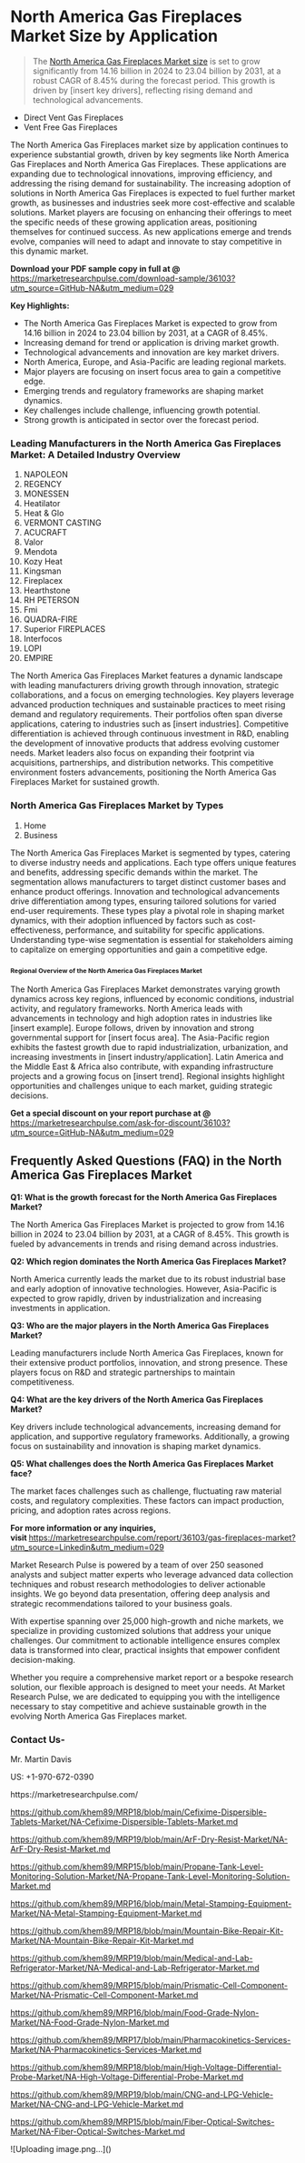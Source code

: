 <h1>North America Gas Fireplaces Market&nbsp;Size by Application</h1><blockquote><p>The <a href="https://marketresearchpulse.com/download-sample/36103?utm_source=GitHub-NA&amp;utm_medium=029">North America Gas Fireplaces Market size</a> is set to grow significantly from 14.16 billion in 2024 to 23.04 billion by 2031, at a robust CAGR of 8.45% during the forecast period. This growth is driven by [insert key drivers], reflecting rising demand and technological advancements.</p></blockquote><ul><li>Direct Vent Gas Fireplaces <li> Vent Free Gas Fireplaces</li></ul><p>The North America Gas Fireplaces market size by application continues to experience substantial growth, driven by key segments like North America Gas Fireplaces and North America Gas Fireplaces. These applications are expanding due to technological innovations, improving efficiency, and addressing the rising demand for sustainability. The increasing adoption of solutions in North America Gas Fireplaces is expected to fuel further market growth, as businesses and industries seek more cost-effective and scalable solutions. Market players are focusing on enhancing their offerings to meet the specific needs of these growing application areas, positioning themselves for continued success. As new applications emerge and trends evolve, companies will need to adapt and innovate to stay competitive in this dynamic market.</p><p><strong>Download your PDF sample copy in full at @ </strong><a href="https://marketresearchpulse.com/download-sample/36103?utm_source=GitHub-NA&amp;utm_medium=029">https://marketresearchpulse.com/download-sample/36103?utm_source=GitHub-NA&amp;utm_medium=029</a></p><p><strong>Key Highlights: </strong></p><ul><li>The North America Gas Fireplaces Market is expected to grow from 14.16 billion in 2024 to 23.04 billion by 2031, at a CAGR of 8.45%.</li><li>Increasing demand for trend or application is driving market growth.</li><li>Technological advancements and innovation are key market drivers.</li><li>North America, Europe, and Asia-Pacific are leading regional markets.</li><li>Major players are focusing on insert focus area to gain a competitive edge.</li><li>Emerging trends and regulatory frameworks are shaping market dynamics.</li><li>Key challenges include challenge, influencing growth potential.</li><li>Strong growth is anticipated in sector over the forecast period.</li></ul><h3>Leading Manufacturers in the North America Gas Fireplaces Market: A Detailed Industry Overview</h3><ol><li>NAPOLEON</li><li>REGENCY</li><li>MONESSEN</li><li>Heatilator</li><li>Heat & Glo</li><li>VERMONT CASTING</li><li>ACUCRAFT</li><li>Valor</li><li>Mendota</li><li>Kozy Heat</li><li>Kingsman</li><li>Fireplacex</li><li>Hearthstone</li><li>RH PETERSON</li><li>Fmi</li><li>QUADRA-FIRE</li><li>Superior FIREPLACES</li><li>Interfocos</li><li>LOPI</li><li>EMPIRE</li></ol><div class="flex max-w-full flex-col flex-grow"><div class="min-h-8 text-message flex w-full flex-col items-end gap-2 whitespace-normal break-words [.text-message+&amp;]:mt-5" dir="auto" data-message-author-role="assistant" data-message-id="fd8432e4-4910-450d-b182-61b7bfb0a01f" data-message-model-slug="gpt-4o"><div class="flex w-full flex-col gap-1 empty:hidden first:pt-[3px]"><div class="markdown prose w-full break-words dark:prose-invert light"><p>The North America Gas Fireplaces Market features a dynamic landscape with leading manufacturers driving growth through innovation, strategic collaborations, and a focus on emerging technologies. Key players leverage advanced production techniques and sustainable practices to meet rising demand and regulatory requirements. Their portfolios often span diverse applications, catering to industries such as [insert industries]. Competitive differentiation is achieved through continuous investment in R&amp;D, enabling the development of innovative products that address evolving customer needs. Market leaders also focus on expanding their footprint via acquisitions, partnerships, and distribution networks. This competitive environment fosters advancements, positioning the North America Gas Fireplaces Market for sustained growth.</p></div></div></div></div><h3>North America Gas Fireplaces Market by Types</h3><ol><li>Home <li> Business</li></ol><div class="flex max-w-full flex-col flex-grow"><div class="min-h-8 text-message flex w-full flex-col items-end gap-2 whitespace-normal break-words [.text-message+&amp;]:mt-5" dir="auto" data-message-author-role="assistant" data-message-id="084470be-0bb7-4664-bddf-5156b4f41249" data-message-model-slug="gpt-4o-mini"><div class="flex w-full flex-col gap-1 empty:hidden first:pt-[3px]"><div class="markdown prose w-full break-words dark:prose-invert light"><p>The North America Gas Fireplaces Market is segmented by types, catering to diverse industry needs and applications. Each type offers unique features and benefits, addressing specific demands within the market. The segmentation allows manufacturers to target distinct customer bases and enhance product offerings. Innovation and technological advancements drive differentiation among types, ensuring tailored solutions for varied end-user requirements. These types play a pivotal role in shaping market dynamics, with their adoption influenced by factors such as cost-effectiveness, performance, and suitability for specific applications. Understanding type-wise segmentation is essential for stakeholders aiming to capitalize on emerging opportunities and gain a competitive edge.</p></div></div></div></div><h3><span style="font-size: 11px;">Regional Overview of the North America Gas Fireplaces Market</span></h3><div class="flex max-w-full flex-col flex-grow"><div class="min-h-8 text-message flex w-full flex-col items-end gap-2 whitespace-normal break-words [.text-message+&amp;]:mt-5" dir="auto" data-message-author-role="assistant" data-message-id="e9038762-ce64-4e30-91c9-9bd413514231" data-message-model-slug="gpt-4o-mini"><div class="flex w-full flex-col gap-1 empty:hidden first:pt-[3px]"><div class="markdown prose w-full break-words dark:prose-invert light"><p>The North America Gas Fireplaces Market demonstrates varying growth dynamics across key regions, influenced by economic conditions, industrial activity, and regulatory frameworks. North America leads with advancements in technology and high adoption rates in industries like [insert example]. Europe follows, driven by innovation and strong governmental support for [insert focus area]. The Asia-Pacific region exhibits the fastest growth due to rapid industrialization, urbanization, and increasing investments in [insert industry/application]. Latin America and the Middle East &amp; Africa also contribute, with expanding infrastructure projects and a growing focus on [insert trend]. Regional insights highlight opportunities and challenges unique to each market, guiding strategic decisions.</p></div></div></div></div><p><strong>Get a special discount on your report purchase at @ </strong><a href="https://marketresearchpulse.com/ask-for-discount/36103?utm_source=GitHub-NA&amp;utm_medium=029">https://marketresearchpulse.com/ask-for-discount/36103?utm_source=GitHub-NA&amp;utm_medium=029</a></p><h2>Frequently Asked Questions (FAQ) in the North America Gas Fireplaces Market</h2><p><strong>Q1: What is the growth forecast for the North America Gas Fireplaces Market?</strong></p><p>The North America Gas Fireplaces Market is projected to grow from 14.16 billion in 2024 to 23.04 billion by 2031, at a CAGR of 8.45%. This growth is fueled by advancements in trends and rising demand across industries.</p><p><strong>Q2: Which region dominates the North America Gas Fireplaces Market?</strong></p><p>North America currently leads the market due to its robust industrial base and early adoption of innovative technologies. However, Asia-Pacific is expected to grow rapidly, driven by industrialization and increasing investments in application.</p><p><strong>Q3: Who are the major players in the North America Gas Fireplaces Market?</strong></p><p>Leading manufacturers include North America Gas Fireplaces, known for their extensive product portfolios, innovation, and strong presence. These players focus on R&amp;D and strategic partnerships to maintain competitiveness.</p><p><strong>Q4: What are the key drivers of the North America Gas Fireplaces Market?</strong></p><p>Key drivers include technological advancements, increasing demand for application, and supportive regulatory frameworks. Additionally, a growing focus on sustainability and innovation is shaping market dynamics.</p><p><strong>Q5: What challenges does the North America Gas Fireplaces Market face?</strong></p><p>The market faces challenges such as challenge, fluctuating raw material costs, and regulatory complexities. These factors can impact production, pricing, and adoption rates across regions.</p><p><strong>For more information or any inquiries, visit&nbsp;</strong><a href="https://marketresearchpulse.com/report/36103/gas-fireplaces-market?utm_source=Linkedin&utm_medium=029">https://marketresearchpulse.com/report/36103/gas-fireplaces-market?utm_source=Linkedin&utm_medium=029</a></p><p>Market Research Pulse is powered by a team of over 250 seasoned analysts and subject matter experts who leverage advanced data collection techniques and robust research methodologies to deliver actionable insights. We go beyond data presentation, offering deep analysis and strategic recommendations tailored to your business goals.</p><p>With expertise spanning over 25,000 high-growth and niche markets, we specialize in providing customized solutions that address your unique challenges. Our commitment to actionable intelligence ensures complex data is transformed into clear, practical insights that empower confident decision-making.</p><p>Whether you require a comprehensive market report or a bespoke research solution, our flexible approach is designed to meet your needs. At Market Research Pulse, we are dedicated to equipping you with the intelligence necessary to stay competitive and achieve sustainable growth in the evolving North America Gas Fireplaces market.</p><h3><strong>Contact Us-</strong></h3><p>Mr. Martin Davis</p><p>US: +1-970-672-0390</p><p>https://marketresearchpulse.com/</p><p><a href="https://github.com/khem89/MRP18/blob/main/Cefixime-Dispersible-Tablets-Market/NA-Cefixime-Dispersible-Tablets-Market.md">https://github.com/khem89/MRP18/blob/main/Cefixime-Dispersible-Tablets-Market/NA-Cefixime-Dispersible-Tablets-Market.md</a></p><p><a href="https://github.com/khem89/MRP19/blob/main/ArF-Dry-Resist-Market/NA-ArF-Dry-Resist-Market.md">https://github.com/khem89/MRP19/blob/main/ArF-Dry-Resist-Market/NA-ArF-Dry-Resist-Market.md</a></p><p><a href="https://github.com/khem89/MRP15/blob/main/Propane-Tank-Level-Monitoring-Solution-Market/NA-Propane-Tank-Level-Monitoring-Solution-Market.md">https://github.com/khem89/MRP15/blob/main/Propane-Tank-Level-Monitoring-Solution-Market/NA-Propane-Tank-Level-Monitoring-Solution-Market.md</a></p><p><a href="https://github.com/khem89/MRP16/blob/main/Metal-Stamping-Equipment-Market/NA-Metal-Stamping-Equipment-Market.md">https://github.com/khem89/MRP16/blob/main/Metal-Stamping-Equipment-Market/NA-Metal-Stamping-Equipment-Market.md</a></p><p><a href="https://github.com/khem89/MRP18/blob/main/Mountain-Bike-Repair-Kit-Market/NA-Mountain-Bike-Repair-Kit-Market.md">https://github.com/khem89/MRP18/blob/main/Mountain-Bike-Repair-Kit-Market/NA-Mountain-Bike-Repair-Kit-Market.md</a></p><p><a href="https://github.com/khem89/MRP19/blob/main/Medical-and-Lab-Refrigerator-Market/NA-Medical-and-Lab-Refrigerator-Market.md">https://github.com/khem89/MRP19/blob/main/Medical-and-Lab-Refrigerator-Market/NA-Medical-and-Lab-Refrigerator-Market.md</a></p><p><a href="https://github.com/khem89/MRP15/blob/main/Prismatic-Cell-Component-Market/NA-Prismatic-Cell-Component-Market.md">https://github.com/khem89/MRP15/blob/main/Prismatic-Cell-Component-Market/NA-Prismatic-Cell-Component-Market.md</a></p><p><a href="https://github.com/khem89/MRP16/blob/main/Food-Grade-Nylon-Market/NA-Food-Grade-Nylon-Market.md">https://github.com/khem89/MRP16/blob/main/Food-Grade-Nylon-Market/NA-Food-Grade-Nylon-Market.md</a></p><p><a href="https://github.com/khem89/MRP17/blob/main/Pharmacokinetics-Services-Market/NA-Pharmacokinetics-Services-Market.md">https://github.com/khem89/MRP17/blob/main/Pharmacokinetics-Services-Market/NA-Pharmacokinetics-Services-Market.md</a></p><p><a href="https://github.com/khem89/MRP18/blob/main/High-Voltage-Differential-Probe-Market/NA-High-Voltage-Differential-Probe-Market.md">https://github.com/khem89/MRP18/blob/main/High-Voltage-Differential-Probe-Market/NA-High-Voltage-Differential-Probe-Market.md</a></p><p><a href="https://github.com/khem89/MRP19/blob/main/CNG-and-LPG-Vehicle-Market/NA-CNG-and-LPG-Vehicle-Market.md">https://github.com/khem89/MRP19/blob/main/CNG-and-LPG-Vehicle-Market/NA-CNG-and-LPG-Vehicle-Market.md</a></p><p><a href="https://github.com/khem89/MRP15/blob/main/Fiber-Optical-Switches-Market/NA-Fiber-Optical-Switches-Market.md">https://github.com/khem89/MRP15/blob/main/Fiber-Optical-Switches-Market/NA-Fiber-Optical-Switches-Market.md</a></p>
![Uploading image.png…]()
